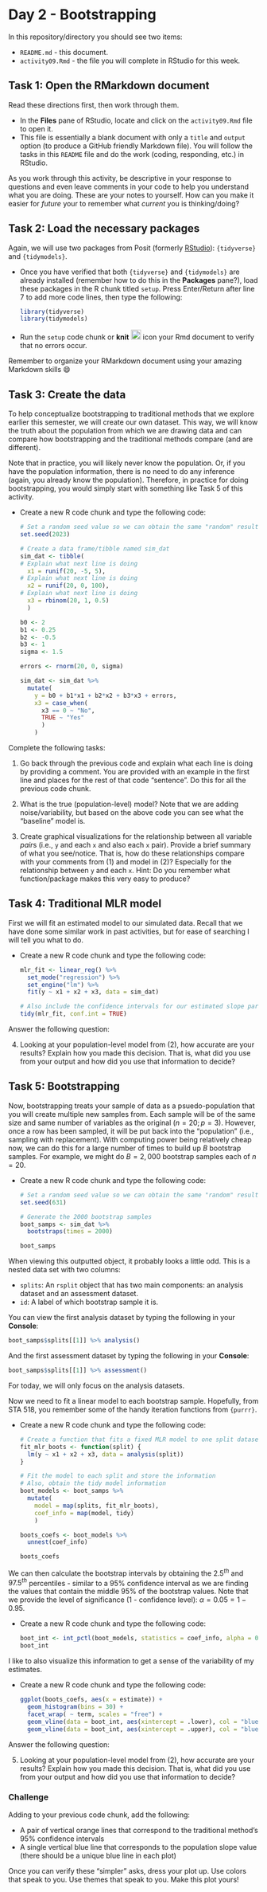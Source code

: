 Day 2 - Bootstrapping
================

In this repository/directory you should see two items:

- `README.md` - this document.
- `activity09.Rmd` - the file you will complete in RStudio for this
  week.

## Task 1: Open the RMarkdown document

Read these directions first, then work through them.

- In the **Files** pane of RStudio, locate and click on the
  `activity09.Rmd` file to open it.
- This file is essentially a blank document with only a `title` and
  `output` option (to produce a GitHub friendly Markdown file). You will
  follow the tasks in this `README` file and do the work (coding,
  responding, etc.) in RStudio.

As you work through this activity, be descriptive in your response to
questions and even leave comments in your code to help you understand
what you are doing. These are your notes to yourself. How can you make
it easier for *future* your to remember what *current* you is
thinking/doing?

## Task 2: Load the necessary packages

Again, we will use two packages from Posit (formerly
[RStudio](https://posit.co/)): `{tidyverse}` and `{tidymodels}`.

- Once you have verified that both `{tidyverse}` and `{tidymodels}` are
  already installed (remember how to do this in the **Packages** pane?),
  load these packages in the R chunk titled `setup`. Press Enter/Return
  after line 7 to add more code lines, then type the following:

  ``` r
  library(tidyverse)
  library(tidymodels)
  ```

- Run the `setup` code chunk or **knit**
  <img src="../README-img/knit-icon.png" alt="knit" width = "20"/> icon
  your Rmd document to verify that no errors occur.

Remember to organize your RMarkdown document using your amazing Markdown
skills 😄

## Task 3: Create the data

To help conceptualize bootstrapping to traditional methods that we
explore earlier this semester, we will create our own dataset. This way,
we will know the truth about the population from which we are drawing
data and can compare how bootstrapping and the traditional methods
compare (and are different).

Note that in practice, you will likely never know the population. Or, if
you have the population information, there is no need to do any
inference (again, you already know the population). Therefore, in
practice for doing bootstrapping, you would simply start with something
like Task 5 of this activity.

- Create a new R code chunk and type the following code:

  ``` r
  # Set a random seed value so we can obtain the same "random" results
  set.seed(2023)

  # Create a data frame/tibble named sim_dat
  sim_dat <- tibble(
  # Explain what next line is doing
    x1 = runif(20, -5, 5),
  # Explain what next line is doing
    x2 = runif(20, 0, 100),
  # Explain what next line is doing
    x3 = rbinom(20, 1, 0.5)
    )

  b0 <- 2
  b1 <- 0.25
  b2 <- -0.5
  b3 <- 1
  sigma <- 1.5

  errors <- rnorm(20, 0, sigma)

  sim_dat <- sim_dat %>% 
    mutate(
      y = b0 + b1*x1 + b2*x2 + b3*x3 + errors,
      x3 = case_when(
        x3 == 0 ~ "No",
        TRUE ~ "Yes"
        )
      )
  ```

Complete the following tasks:

1.  Go back through the previous code and explain what each line is
    doing by providing a comment. You are provided with an example in
    the first line and places for the rest of that code “sentence”. Do
    this for all the previous code chunk.

2.  What is the true (population-level) model? Note that we are adding
    noise/variability, but based on the above code you can see what the
    “baseline” model is.

3.  Create graphical visualizations for the relationship between all
    variable *pair*s (i.e., `y` and each `x` and also each `x` pair).
    Provide a brief summary of what you see/notice. That is, how do
    these relationships compare with your comments from (1) and model in
    (2)? Especially for the relationship between `y` and each `x`. Hint:
    Do you remember what function/package makes this very easy to
    produce?

## Task 4: Traditional MLR model

First we will fit an estimated model to our simulated data. Recall that
we have done some similar work in past activities, but for ease of
searching I will tell you what to do.

- Create a new R code chunk and type the following code:

  ``` r
  mlr_fit <- linear_reg() %>%
    set_mode("regression") %>% 
    set_engine("lm") %>% 
    fit(y ~ x1 + x2 + x3, data = sim_dat)

  # Also include the confidence intervals for our estimated slope parameters
  tidy(mlr_fit, conf.int = TRUE)
  ```

Answer the following question:

4.  Looking at your population-level model from (2), how accurate are
    your results? Explain how you made this decision. That is, what did
    you use from your output and how did you use that information to
    decide?

## Task 5: Bootstrapping

Now, bootstrapping treats your sample of data as a psuedo-population
that you will create multiple new samples from. Each sample will be of
the same size and same number of variables as the original
($n = 20; p = 3$). However, once a row has been sampled, it will be put
back into the “population” (i.e., sampling with replacement). With
computing power being relatively cheap now, we can do this for a large
number of times to build up $B$ bootstrap samples. For example, we might
do $B = 2,000$ bootstrap samples each of $n = 20$.

- Create a new R code chunk and type the following code:

  ``` r
  # Set a random seed value so we can obtain the same "random" results
  set.seed(631)

  # Generate the 2000 bootstrap samples
  boot_samps <- sim_dat %>% 
    bootstraps(times = 2000)

  boot_samps
  ```

When viewing this outputted object, it probably looks a little odd. This
is a nested data set with two columns:

- `splits`: An `rsplit` object that has two main components: an analysis
  dataset and an assessment dataset.
- `id`: A label of which bootstrap sample it is.

You can view the first analysis dataset by typing the following in your
**Console**:

``` r
boot_samps$splits[[1]] %>% analysis()
```

And the first assessment dataset by typing the following in your
**Console**:

``` r
boot_samps$splits[[1]] %>% assessment()
```

For today, we will only focus on the analysis datasets.

Now we need to fit a linear model to each bootstrap sample. Hopefully,
from STA 518, you remember some of the handy iteration functions from
`{purrr}`.

- Create a new R code chunk and type the following code:

  ``` r
  # Create a function that fits a fixed MLR model to one split dataset
  fit_mlr_boots <- function(split) {
    lm(y ~ x1 + x2 + x3, data = analysis(split))
  }

  # Fit the model to each split and store the information
  # Also, obtain the tidy model information
  boot_models <- boot_samps %>% 
    mutate(
      model = map(splits, fit_mlr_boots),
      coef_info = map(model, tidy)
      )

  boots_coefs <- boot_models %>% 
    unnest(coef_info)

  boots_coefs
  ```

We can then calculate the bootstrap intervals by obtaining the
$2.5^{th}$ and $97.5^{th}$ percentiles - similar to a 95% confidence
interval as we are finding the values that contain the middle 95% of the
bootstrap values. Note that we provide the level of significance (1 -
confidence level): $\alpha = 0.05 = 1 - 0.95$.

- Create a new R code chunk and type the following code:

  ``` r
  boot_int <- int_pctl(boot_models, statistics = coef_info, alpha = 0.05)
  boot_int
  ```

I like to also visualize this information to get a sense of the
variability of my estimates.

- Create a new R code chunk and type the following code:

  ``` r
  ggplot(boots_coefs, aes(x = estimate)) +
    geom_histogram(bins = 30) +
    facet_wrap( ~ term, scales = "free") +
    geom_vline(data = boot_int, aes(xintercept = .lower), col = "blue") +
    geom_vline(data = boot_int, aes(xintercept = .upper), col = "blue")
  ```

Answer the following question:

5.  Looking at your population-level model from (2), how accurate are
    your results? Explain how you made this decision. That is, what did
    you use from your output and how did you use that information to
    decide?

### Challenge

Adding to your previous code chunk, add the following:

- A pair of vertical orange lines that correspond to the traditional
  method’s 95% confidence intervals
- A single vertical blue line that corresponds to the population slope
  value (there should be a unique blue line in each plot)

Once you can verify these “simpler” asks, dress your plot up. Use colors
that speak to you. Use themes that speak to you. Make this plot yours!


